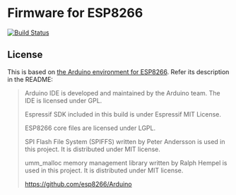 Firmware for ESP8266
======================
[![Build Status](https://travis-ci.org/makestack/esp8266-firmware.svg?branch=master)](https://travis-ci.org/makestack/esp8266-firmware)

License
-------
This is based on [the Arduino environment for ESP8266](https://github.com/esp8266/Arduino). Refer its
description in the README:

> Arduino IDE is developed and maintained by the Arduino team. The IDE is licensed under GPL.
>
> Espressif SDK included in this build is under Espressif MIT License.
>
> ESP8266 core files are licensed under LGPL.
>
> SPI Flash File System (SPIFFS) written by Peter Andersson is used in this project. It is distributed under MIT license.
>
> umm_malloc memory management library written by Ralph Hempel is used in this project. It is distributed under MIT license.
>
> https://github.com/esp8266/Arduino

